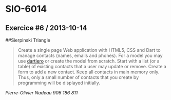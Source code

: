 SIO-6014
====================

Exercice #6 / 2013-10-14
---------------------

##Sierpinski Triangle
> Create a single page Web application with HTML5, CSS and Dart to manage contacts (names, emails and phones). For a model you may use [dartlero](https://github.com/dzenanr/dartlero) or create the model from scratch. Start with a list (or a table) of existing contacts that a user may update or remove. Create a form to add a new contact. Keep all contacts in main memory only. Thus, only a small number of contacts that you create by programming will be displayed initially.

*Pierre-Olivier Nadeau*
*906 186 811*
